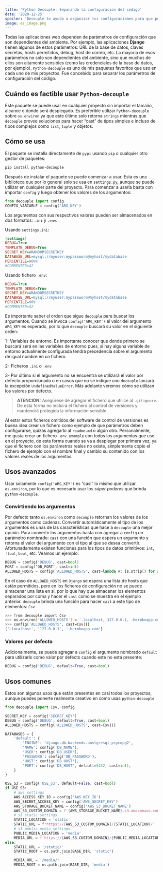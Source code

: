```yaml
---
title: 'Python Decouple: Separando la configuración del código'
date: '2020-12-25'
spoiler: 'Decouple te ayuda a organizar tus configuraciones para que puedas cambiar los parámetros sin tener que volver a desplegar tu aplicación.'
image: es_image.png
---
```


Todas las aplicaciones web dependen de parámetros de configuración que son dependientes del ambiente. Por ejemplo, las aplicaciones **Django** tienen algunos de estos parámetros: URL de la base de datos, claves secretas, hosts permitidos, debug, host de correo, etc. La mayoría de esos parámetros no solo son dependientes del ambiente, sino que muchos de ellos son altamente sensibles (como las credenciales de la base de datos, por ejemplo). 
`Python-decouple` es uno de mis paquetes favoritos que uso en cada uno de mis proyectos. Fue concebido para separar los parámetros de configuración del código.

## Cuándo es factible usar `Python-decouple`

Este paquete se puede usar en cualquier proyecto sin importar el tamaño, alcance o donde será desplegado.
Es preferible utilizar `Python-decouple` sobre `os.environ` ya que este último solo retorna `strings` mientras que `decouple` provee soluciones para hacer “cast” de tipos simples e incluso de tipos complejos como `list`, `tuple` y objetos.

## Cómo se usa

El paquete se installa directamente de `pypi` usando `pip` o cualquier otro gestor de paquetes:

```bash
pip install python-decouple
```

Después de instalar el paquete se puede comenzar a usar. Esta es una biblioteca que por lo general solo se usa en `settings.py`, aunque se puede utilizar en cualquier parte del proyecto. Para comenzar a usarla basta con importar `config` y luego obtener los valores de los argumentos:

```python
from decouple import config
CONFIG_VARIABLE = config('ARG_KEY')
```

Los argumentos con sus respectivos valores pueden ser almacenados en dos formatos: `.ini` y `.env`.

Usando `settings.ini`:
```ini
[settings]
DEBUG=True
TEMPLATE_DEBUG=True
SECRET_KEY=ARANDOMSECRETKEY
DATABASE_URL=mysql://myuser:mypassword@myhost/mydatabase
PERCENTILE=90%%
#COMMENTED=42
```
Usando fichero `.env`:
```ini
DEBUG=True
TEMPLATE_DEBUG=True
SECRET_KEY=ARANDOMSECRETKEY
DATABASE_URL=mysql://myuser:mypassword@myhost/mydatabase
PERCENTILE=90%
#COMMENTED=42
```

Es importante saber el orden que sigue `decouple` para buscar los argumentos. Cuando se invoca `config('ARG_KEY')` el valor del argumento `ARG_KEY` es esperado, por lo que `decouple` buscará su valor en el siguiente orden:

1- Variables de entorno. Es importante conocer que donde primero se buscará será en las variables de entorno pues, si hay alguna variable de entorno actualmente configurada tendrá precedencia sobre el argumento de igual nombre en un fichero.

2- Ficheros `.ini` o `.env`

3- Por último si el argumento no se encuentra se utilizará el valor por defecto proporcionado o en casos que no se indique uno `decouple` lanzará la excepción `UndefinedValueError`. Más adelante veremos cómo se utilizan los valores por defecto.

>**ATENCIÓN:** Asegúrese de agregar el fichero que utilice al `.gitignore`. De esta forma no incluirá el fichero al control de versiones y mantendrá protegida la información sensible.

Al estar estos ficheros omitidos del software de control de versiones es buena idea crear un fichero como ejemplo de que parámetros deben configurarse, quizás agregarlo al `readme.md` o algún otro. Personalmente, me gusta crear un fichero `.env.example` con todos los argumentos que uso en el proyecto, de esta forma cuando se va a desplegar por primera vez, ya que el fichero con los parámetros reales no existe, simplemente copio el fichero de ejemplo con el nombre final y cambio su contenido con los valores reales de los argumentos.

## Usos avanzados

Usar solamente `config('ARG_KEY')` es “casi” lo mismo que utilizar `os.environ`, por lo que es necesario usar los *súper poderes* que brinda `python-decouple`.

### Convirtiendo los argumentos

Por defecto tanto `os.environ` como `decouple` retornan los valores de los argumentos como cadenas. Convertir automáticamente el tipo de los argumentos es unas de las características que hace a `decouple` una mejor opción.
Para convertir los argumentos basta con agregar a `config` un parámetro nombrado: `cast` con una función que espera un argumento y retorna el valor del argumento con el tipo al que se desea convertir. Afortunadamente existen funciones para los tipos de datos primitivos: `int`, `float`, `bool`, etc. Veamos un ejemplo:

```python {3}
DEBUG = config('DEBUG', cast=bool)
PORT = config(‘DB_PORT’, cast=int)
ALLOWED_HOSTS = config('ALLOWED_HOSTS', cast=lambda v: [s.strip() for s in v.split(',')])
```

En el caso de `ALLOWED_HOSTS` en `Django` se espera una lista de hosts que están permitidos, pero en los ficheros de configuración no se puede almacenar una lista en si, por lo que hay que almacenar los elementos separados por coma y hacer el `cast` como se muestra en el ejemplo anterior. `decouple` brinda una función para hacer `cast` a este tipo de elementos: `Csv`

``` bash
>>> from decouple import Csv
>>> os.environ['ALLOWED_HOSTS'] = '.localhost, 127.0.0.1, .herokuapp.com'
>>> config('ALLOWED_HOSTS', cast=Csv())
['.localhost', '127.0.0.1', '.herokuapp.com']
```

### Valores por defecto

Adicionalmente, se puede agregar a `config` el argumento nombrado `default` para utilizarlo como valor por defecto cuando este no está presente:

```python
DEBUG = config('DEBUG', default=True, cast=bool)
```

## Usos comunes

Estos son algunos usos que están presentes en casi todos los proyectos, aunque puedes ponerte realmente creativo en como usas `python-decouple`

```python
from decouple import Csv, config

SECRET_KEY = config('SECRET_KEY')
DEBUG = config('DEBUG', default=True, cast=bool)
ALLOWED_HOSTS = config('ALLOWED_HOSTS', cast=Csv())

DATABASES = {
    'default': {
        'ENGINE': 'django.db.backends.postgresql_psycopg2',
        'NAME': config('DB_NAME'),
        'USER': config('DB_USER'),
        'PASSWORD': config('DB_PASSWORD'),
        'HOST': config('DB_HOST'),
        'PORT': config('DB_HOST', default=5432, cast=int),
    }
}

USE_S3 = config('USE_S3', default=False, cast=bool)
if USE_S3:
    # aws settings
    AWS_ACCESS_KEY_ID = config('AWS_KEY_ID')
    AWS_SECRET_ACCESS_KEY = config('AWS_SECRET_KEY')
    AWS_STORAGE_BUCKET_NAME = config('AWS_S3_BUCKET_NAME')
    AWS_S3_CUSTOM_DOMAIN = f'{AWS_STORAGE_BUCKET_NAME}.s3.amazonaws.com'
    # s3 static settings
    STATIC_LOCATION = 'static'
    STATIC_URL = f'https://{AWS_S3_CUSTOM_DOMAIN}/{STATIC_LOCATION}/'
    # s3 public media settings
    PUBLIC_MEDIA_LOCATION = 'media'
    MEDIA_URL = f'https://{AWS_S3_CUSTOM_DOMAIN}/{PUBLIC_MEDIA_LOCATION}/'
else:
    STATIC_URL = '/static/'
    STATIC_ROOT = os.path.join(BASE_DIR, 'static')

    MEDIA_URL = '/media/'
    MEDIA_ROOT = os.path.join(BASE_DIR, 'media')
```
